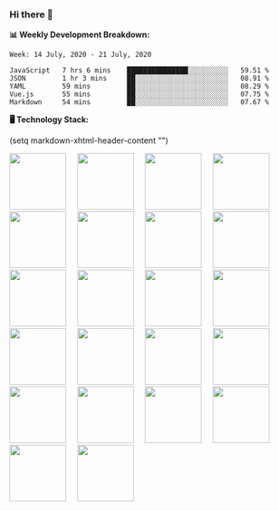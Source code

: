 ### Hi there 👋

**:bar_chart: Weekly Development Breakdown:**

<!--START_SECTION:waka-->
```text
Week: 14 July, 2020 - 21 July, 2020

JavaScript   7 hrs 6 mins    ███████████████░░░░░░░░░░   59.51 % 
JSON         1 hr 3 mins     ██░░░░░░░░░░░░░░░░░░░░░░░   08.91 % 
YAML         59 mins         ██░░░░░░░░░░░░░░░░░░░░░░░   08.29 % 
Vue.js       55 mins         ██░░░░░░░░░░░░░░░░░░░░░░░   07.75 % 
Markdown     54 mins         ██░░░░░░░░░░░░░░░░░░░░░░░   07.67 %
```
<!--END_SECTION:waka-->

**:desktop_computer: Technology Stack:**

(setq markdown-xhtml-header-content
"<style>
img[src*="#thumbnail"] {
height:100px;
}</style>")

![](https://raw.githubusercontent.com/konpa/devicon/master/icons/javascript/javascript-original.svg#thumbnail) &nbsp; &nbsp;
![](https://raw.githubusercontent.com/konpa/devicon/master/icons/nodejs/nodejs-original-wordmark.svg#thumbnail) &nbsp; &nbsp;
![](https://raw.githubusercontent.com/konpa/devicon/master/icons/vuejs/vuejs-original-wordmark.svg#thumbnail) &nbsp; &nbsp;
![](https://raw.githubusercontent.com/konpa/devicon/master/icons/linux/linux-original.svg#thumbnail) &nbsp; &nbsp;
![](https://raw.githubusercontent.com/konpa/devicon/master/icons/postgresql/postgresql-original-wordmark.svg#thumbnail) &nbsp; &nbsp;
![](https://raw.githubusercontent.com/konpa/devicon/master/icons/mysql/mysql-original-wordmark.svg#thumbnail) &nbsp; &nbsp;
![](https://raw.githubusercontent.com/konpa/devicon/master/icons/sequelize/sequelize-original-wordmark.svg#thumbnail) &nbsp; &nbsp;
![](https://raw.githubusercontent.com/konpa/devicon/master/icons/mongodb/mongodb-original-wordmark.svg#thumbnail) &nbsp; &nbsp;
![](https://raw.githubusercontent.com/konpa/devicon/master/icons/git/git-original-wordmark.svg#thumbnail) &nbsp; &nbsp;
![](https://raw.githubusercontent.com/konpa/devicon/master/icons/yarn/yarn-original-wordmark.svg#thumbnail) &nbsp; &nbsp;
![](https://raw.githubusercontent.com/konpa/devicon/master/icons/npm/npm-original-wordmark.svg#thumbnail) &nbsp; &nbsp;
![](https://raw.githubusercontent.com/konpa/devicon/master/icons/heroku/heroku-original-wordmark.svg#thumbnail) &nbsp; &nbsp;
![](https://raw.githubusercontent.com/konpa/devicon/master/icons/amazonwebservices/amazonwebservices-original-wordmark.svg#thumbnail) &nbsp; &nbsp;
![](https://raw.githubusercontent.com/konpa/devicon/master/icons/gulp/gulp-plain.svg#thumbnail) &nbsp; &nbsp;
![](https://raw.githubusercontent.com/konpa/devicon/master/icons/webpack/webpack-original-wordmark.svg#thumbnail) &nbsp; &nbsp;
![](https://raw.githubusercontent.com/konpa/devicon/master/icons/handlebars/handlebars-original-wordmark.svg#thumbnail) &nbsp; &nbsp;
![](https://raw.githubusercontent.com/konpa/devicon/master/icons/html5/html5-original-wordmark.svg#thumbnail) &nbsp; &nbsp;
![](https://raw.githubusercontent.com/konpa/devicon/master/icons/sass/sass-original.svg#thumbnail) &nbsp; &nbsp;
![](https://raw.githubusercontent.com/konpa/devicon/master/icons/bootstrap/bootstrap-plain-wordmark.svg#thumbnail) &nbsp; &nbsp;
![](https://raw.githubusercontent.com/konpa/devicon/master/icons/dot-net/dot-net-original-wordmark.svg#thumbnail) &nbsp; &nbsp;
![](https://raw.githubusercontent.com/konpa/devicon/master/icons/electron/electron-original.svg#thumbnail) &nbsp; &nbsp;
![](https://raw.githubusercontent.com/konpa/devicon/master/icons/gimp/gimp-original-wordmark.svg#thumbnail) &nbsp; &nbsp;

<!--
**emrahyumuk/emrahyumuk** is a ✨ _special_ ✨ repository because its `README.md` (this file) appears on your GitHub profile.

Here are some ideas to get you started:

- 🔭 I’m currently working on ...
- 🌱 I’m currently learning ...
- 👯 I’m looking to collaborate on ...
- 🤔 I’m looking for help with ...
- 💬 Ask me about ...
- 📫 How to reach me: ...
- 😄 Pronouns: ...
- ⚡ Fun fact: ...

**:zap: Recent Activity:**
-->
